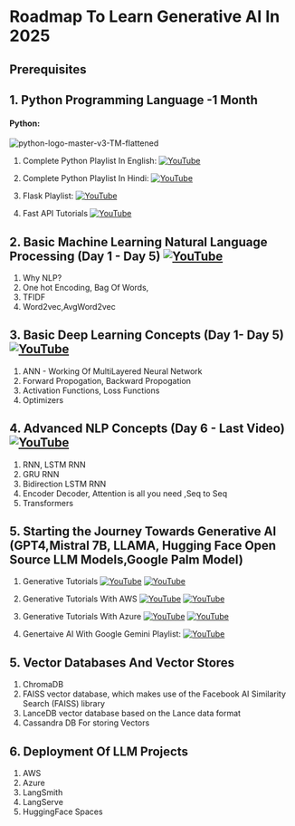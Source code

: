 # Roadmap To Learn Generative AI In 2025

## Prerequisites

## 1. Python Programming Language -1 Month
#### Python:
![python-logo-master-v3-TM-flattened](https://user-images.githubusercontent.com/20041231/211717885-0b1e049b-f5b3-457d-ba7a-9345ec3aa39c.png)

1. Complete Python Playlist In English: [![YouTube](https://img.shields.io/badge/YouTube-Video-green)](https://www.youtube.com/watch?v=bPrmA1SEN2k&list=PLZoTAELRMXVNUL99R4bDlVYsncUNvwUBB)

2. Complete Python Playlist In Hindi:   [![YouTube](https://img.shields.io/badge/YouTube-Video-green)](https://www.youtube.com/watch?v=MJd9d9Mpxg0&list=PLTDARY42LDV4qqiJd1Z1tShm3mp9-rP4v)

3. Flask Playlist:    [![YouTube](https://img.shields.io/badge/YouTube-Video-green)](https://www.youtube.com/watch?v=4L_xAWDRs7w&list=PLZoTAELRMXVPBaLN3e-uoVRR9hlRFRfUc)

4. Fast API Tutorials [![YouTube](https://img.shields.io/badge/YouTube-Video-green)](https://www.youtube.com/watch?v=WU65u9d-97c&list=PLZoTAELRMXVPgsojPOHF9i0u2L83-m9P7)

## 2. Basic Machine Learning Natural Language Processing (Day 1 - Day 5) [![YouTube](https://img.shields.io/badge/YouTube-Video-green)](https://www.youtube.com/watch?v=w3coRFpyddQ&list=PLZoTAELRMXVNNrHSKv36Lr3_156yCo6Nn)
1. Why NLP?
2. One hot Encoding, Bag Of Words,
3. TFIDF
4. Word2vec,AvgWord2vec

## 3. Basic Deep Learning Concepts (Day 1- Day 5) [![YouTube](https://img.shields.io/badge/YouTube-Video-green)](https://www.youtube.com/watch?v=8arGWdq_KL0&list=PLZoTAELRMXVPiyueAqA_eQnsycC_DSBns)

1. ANN - Working Of MultiLayered Neural Network
2. Forward Propogation, Backward Propogation
3. Activation Functions, Loss Functions
4. Optimizers

## 4. Advanced NLP Concepts (Day 6 - Last Video) [![YouTube](https://img.shields.io/badge/YouTube-Video-green)](https://www.youtube.com/watch?v=ZwYtqTaZ2io&list=PLZoTAELRMXVNNrHSKv36Lr3_156yCo6Nn&index=8)
1. RNN, LSTM RNN
2. GRU RNN
3. Bidirection LSTM RNN
4. Encoder Decoder, Attention is all you need ,Seq to Seq 
5. Transformers

## 5. Starting the Journey Towards Generative AI (GPT4,Mistral 7B, LLAMA, Hugging Face Open Source LLM Models,Google Palm Model)
1. Generative Tutorials [![YouTube](https://img.shields.io/badge/documentation-link-green)](https://python.langchain.com/docs/get_started/introduction) [![YouTube](https://img.shields.io/badge/YouTube-Video-red)](https://www.youtube.com/watch?v=HEHUpBO8UVc&list=PLA1lVIthbM1D5I6r5uY2K89X1KD2w5LNh)

2. Generative Tutorials With AWS [![YouTube](https://img.shields.io/badge/documentation-link-green)](https://python.langchain.com/docs/get_started/introduction) [![YouTube](https://img.shields.io/badge/YouTube-Video-red)](https://www.youtube.com/watch?v=2WOa4_3Bgtw&list=PLZoTAELRMXVP5zpBfH7pab4aB1LbmCM1z&pp=gAQB)
3. Generative Tutorials With Azure [![YouTube](https://img.shields.io/badge/documentation-link-green)](https://python.langchain.com/docs/get_started/introduction) [![YouTube](https://img.shields.io/badge/YouTube-Video-red)](https://www.youtube.com/watch?v=3SRh2nzN2DM)
4. Genertaive AI With Google Gemini Playlist: [![YouTube](https://img.shields.io/badge/YouTube-Video-green)](https://www.youtube.com/watch?v=CC6qMpqgUMU&list=PLZoTAELRMXVNbDmGZlcgCA3a8mRQp5axb)



## 5. Vector Databases And Vector Stores

1. ChromaDB
2. FAISS vector database, which makes use of the Facebook AI Similarity Search (FAISS) library
3. LanceDB vector database based on the Lance data format
4. Cassandra DB For storing Vectors

## 6. Deployment Of LLM Projects

1. AWS
2. Azure
3. LangSmith
4. LangServe
5. HuggingFace Spaces








